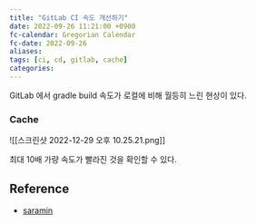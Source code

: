 ```yaml
---
title: "GitLab CI 속도 개선하기"
date: 2022-09-26 11:21:00 +0900
fc-calendar: Gregorian Calendar
fc-date: 2022-09-26
aliases: 
tags: [ci, cd, gitlab, cache]
categories: 
---
```


GitLab 에서 gradle build 속도가 로컬에 비해 월등히 느린 현상이 있다.

### Cache

![[스크린샷 2022-12-29 오후 10.25.21.png]]

최대 10배 가량 속도가 빨라진 것을 확인할 수 있다.

## Reference

- [saramin](https://saramin.github.io/2021-07-01-gitlab-ci-pipeline-efficiency/)